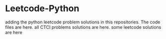 # Leetcode-Python
adding the python leetcode problem solutions in this repositories. 
The code files are here.
all CTCI problems solutions are here.
some leetcode solutions are here




































































































































































































































































































































































































































































